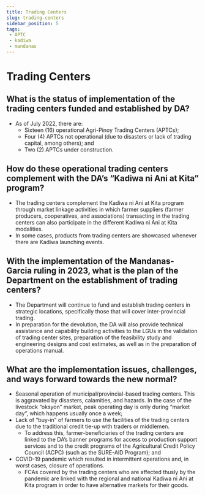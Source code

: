 ```yaml
---
title: Trading Centers
slug: trading-centers
sidebar_position: 5
tags:
 - APTC
 - kadiwa
 - mandanas
---
```


# Trading Centers

## What is the status of implementation of the trading centers funded and established by DA?

- As of July 2022, there are:
  - Sixteen (16) operational  Agri-Pinoy Trading Centers (APTCs);
  - Four (4) APTCs not operational (due to disasters or lack of trading capital, among others); and
  - Two (2) APTCs under construction.

## How do these operational trading centers complement with the DA’s “Kadiwa ni Ani at Kita” program?

- The trading centers complement the Kadiwa ni Ani at Kita program through market linkage activities in which farmer suppliers (farmer producers, cooperatives, and associations) transacting in the trading centers can also participate in the different Kadiwa ni Ani at Kita modalities.
- In some cases, products from trading centers are showcased whenever there are Kadiwa launching events.

## With the implementation of the Mandanas-Garcia ruling in 2023, what is the plan of the Department on the establishment of trading centers?

- The Department will continue to fund and establish trading centers in strategic locations, specifically those that will cover inter-provincial trading.
- In preparation for the devolution, the DA will also provide technical assistance and capability building activities to the LGUs in the validation of trading center sites, preparation of the feasibility study and engineering designs and cost estimates, as well as in the preparation of operations manual.

## What are the implementation issues, challenges, and ways forward towards the new normal?

- Seasonal operation of municipal/provincial-based trading centers. This is aggravated by disasters, calamities, and hazards. In the case of the livestock “oksyon” market, peak operating day is only during “market day”, which happens usually once a week;
- Lack of “buy-in” of farmers to use the facilities of the trading centers due to the traditional credit tie-up with traders or middlemen.
  - To address this, farmer-beneficiaries of the trading centers are linked to the DA’s banner programs for access to production support services and to the credit programs of the Agricultural Credit Policy Council (ACPC) (such as the SURE-AID Program); and
- COVID-19 pandemic which resulted in intermittent operations and, in worst cases, closure of operations.
  - FCAs covered by the trading centers who are affected thusly by the pandemic are linked with the regional and national Kadiwa ni Ani at Kita program in order to have alternative markets for their goods.


